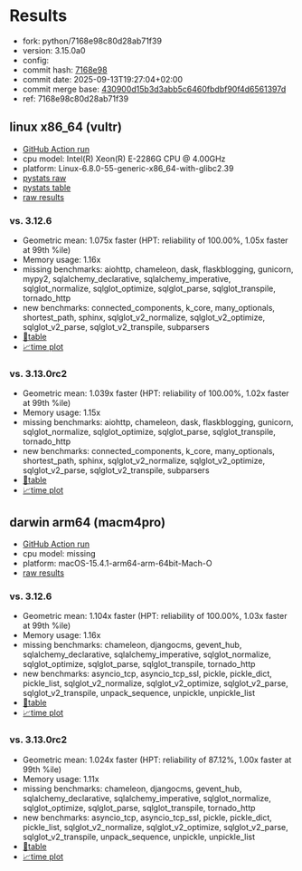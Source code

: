 # Results

- fork: python/7168e98c80d28ab71f39
- version: 3.15.0a0
- config: 
- commit hash: [7168e98](https://github.com/python/cpython/commit/7168e98)
- commit date: 2025-09-13T19:27:04+02:00
- commit merge base: [430900d15b3d3abb5c6460fbdbf90f4d6561397d](https://github.com/python/cpython/commit/430900d15b3d3abb5c6460fbdbf90f4d6561397d)
- ref: 7168e98c80d28ab71f39

## linux x86_64 (vultr)

- [GitHub Action run](https://github.com/facebookexperimental/free-threading-benchmarking/actions/runs/17703822657)
- cpu model: Intel(R) Xeon(R) E-2286G CPU @ 4.00GHz
- platform: Linux-6.8.0-55-generic-x86_64-with-glibc2.39
- [pystats raw](bm-20250913-vultr-x86_64-python-7168e98c80d28ab71f39-3.15.0a0-7168e98-pystats.json)
- [pystats table](bm-20250913-vultr-x86_64-python-7168e98c80d28ab71f39-3.15.0a0-7168e98-pystats.md)
- [raw results](bm-20250913-vultr-x86_64-python-7168e98c80d28ab71f39-3.15.0a0-7168e98.json)

### vs. 3.12.6

- Geometric mean: 1.075x faster (HPT: reliability of 100.00%, 1.05x faster at 99th %ile)
- Memory usage: 1.16x
- missing benchmarks: aiohttp, chameleon, dask, flaskblogging, gunicorn, mypy2, sqlalchemy_declarative, sqlalchemy_imperative, sqlglot_normalize, sqlglot_optimize, sqlglot_parse, sqlglot_transpile, tornado_http
- new benchmarks: connected_components, k_core, many_optionals, shortest_path, sphinx, sqlglot_v2_normalize, sqlglot_v2_optimize, sqlglot_v2_parse, sqlglot_v2_transpile, subparsers
- [📄table](bm-20250913-vultr-x86_64-python-7168e98c80d28ab71f39-3.15.0a0-7168e98-vs-3.12.6.md)
- [📈time plot](bm-20250913-vultr-x86_64-python-7168e98c80d28ab71f39-3.15.0a0-7168e98-vs-3.12.6.svg)

### vs. 3.13.0rc2

- Geometric mean: 1.039x faster (HPT: reliability of 100.00%, 1.02x faster at 99th %ile)
- Memory usage: 1.15x
- missing benchmarks: aiohttp, chameleon, dask, flaskblogging, gunicorn, sqlglot_normalize, sqlglot_optimize, sqlglot_parse, sqlglot_transpile, tornado_http
- new benchmarks: connected_components, k_core, many_optionals, shortest_path, sphinx, sqlglot_v2_normalize, sqlglot_v2_optimize, sqlglot_v2_parse, sqlglot_v2_transpile, subparsers
- [📄table](bm-20250913-vultr-x86_64-python-7168e98c80d28ab71f39-3.15.0a0-7168e98-vs-3.13.0rc2.md)
- [📈time plot](bm-20250913-vultr-x86_64-python-7168e98c80d28ab71f39-3.15.0a0-7168e98-vs-3.13.0rc2.svg)

## darwin arm64 (macm4pro)

- [GitHub Action run](https://github.com/facebookexperimental/free-threading-benchmarking/actions/runs/17703822657)
- cpu model: missing
- platform: macOS-15.4.1-arm64-arm-64bit-Mach-O
- [raw results](bm-20250913-macm4pro-arm64-python-7168e98c80d28ab71f39-3.15.0a0-7168e98.json)

### vs. 3.12.6

- Geometric mean: 1.104x faster (HPT: reliability of 100.00%, 1.03x faster at 99th %ile)
- Memory usage: 1.16x
- missing benchmarks: chameleon, djangocms, gevent_hub, sqlalchemy_declarative, sqlalchemy_imperative, sqlglot_normalize, sqlglot_optimize, sqlglot_parse, sqlglot_transpile, tornado_http
- new benchmarks: asyncio_tcp, asyncio_tcp_ssl, pickle, pickle_dict, pickle_list, sqlglot_v2_normalize, sqlglot_v2_optimize, sqlglot_v2_parse, sqlglot_v2_transpile, unpack_sequence, unpickle, unpickle_list
- [📄table](bm-20250913-macm4pro-arm64-python-7168e98c80d28ab71f39-3.15.0a0-7168e98-vs-3.12.6.md)
- [📈time plot](bm-20250913-macm4pro-arm64-python-7168e98c80d28ab71f39-3.15.0a0-7168e98-vs-3.12.6.svg)

### vs. 3.13.0rc2

- Geometric mean: 1.024x faster (HPT: reliability of 87.12%, 1.00x faster at 99th %ile)
- Memory usage: 1.11x
- missing benchmarks: chameleon, djangocms, gevent_hub, sqlalchemy_declarative, sqlalchemy_imperative, sqlglot_normalize, sqlglot_optimize, sqlglot_parse, sqlglot_transpile, tornado_http
- new benchmarks: asyncio_tcp, asyncio_tcp_ssl, pickle, pickle_dict, pickle_list, sqlglot_v2_normalize, sqlglot_v2_optimize, sqlglot_v2_parse, sqlglot_v2_transpile, unpack_sequence, unpickle, unpickle_list
- [📄table](bm-20250913-macm4pro-arm64-python-7168e98c80d28ab71f39-3.15.0a0-7168e98-vs-3.13.0rc2.md)
- [📈time plot](bm-20250913-macm4pro-arm64-python-7168e98c80d28ab71f39-3.15.0a0-7168e98-vs-3.13.0rc2.svg)

